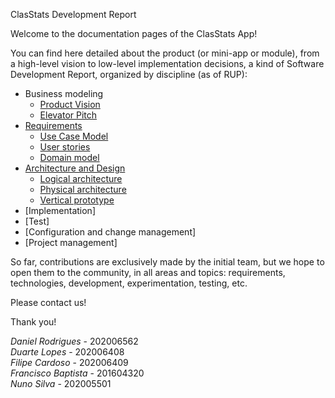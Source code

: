 ClasStats Development Report

Welcome to the documentation pages of the ClasStats App!

You can find here detailed about the product (or mini-app or module), from a high-level vision to low-level implementation decisions, a kind of Software Development Report, organized by discipline (as of RUP): 

* Business modeling 
  * [Product Vision](https://github.com/LEIC-ES-2021-22/2LEIC03T2/blob/main/docs/ProductVision.md)
  * [Elevator Pitch](https://github.com/LEIC-ES-2021-22/2LEIC03T2/blob/main/docs/ElevatorPitch.md)
* [Requirements](https://github.com/LEIC-ES-2021-22/2LEIC03T2/blob/main/docs/requirements.md)
  * [Use Case Model](https://github.com/LEIC-ES-2021-22/2LEIC03T2/blob/main/docs/requirements.md#Use-case-model)
  * [User stories](https://github.com/LEIC-ES-2021-22/2LEIC03T2/blob/main/docs/requirements.md#User-stories)
  * [Domain model](https://github.com/LEIC-ES-2021-22/2LEIC03T2/blob/main/docs/requirements.md#domain-model)
* [Architecture and Design](https://github.com/LEIC-ES-2021-22/2LEIC03T2/blob/main/docs/ArchitectureAndDesign.md)
  * [Logical architecture](https://github.com/LEIC-ES-2021-22/2LEIC03T2/blob/main/docs/ArchitectureAndDesign.md#logical-architecture)
  * [Physical architecture](https://github.com/LEIC-ES-2021-22/2LEIC03T2/blob/main/docs/ArchitectureAndDesign.md#physical-architecture)
  * [Vertical prototype](https://github.com/LEIC-ES-2021-22/2LEIC03T2/blob/main/docs/ArchitectureAndDesign.md#vertical-prototype)
* [Implementation]
* [Test]
* [Configuration and change management]
* [Project management]

So far, contributions are exclusively made by the initial team, but we hope to open them to the community, in all areas and topics: requirements, technologies, development, experimentation, testing, etc.

Please contact us! 

Thank you! <br>

*Daniel Rodrigues* - 202006562 <br>
*Duarte Lopes* - 202006408 <br>
*Filipe Cardoso* - 202006409 <br>
*Francisco Baptista* - 201604320 <br>
*Nuno Silva* - 202005501 <br>
